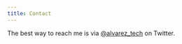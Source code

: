 ```yaml
---
title: Contact
---
```


The best way to reach me is via [@alvarez_tech](https://twitter.com/alvarez_tech) on Twitter.
